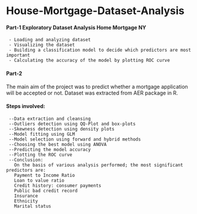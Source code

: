 # House-Mortgage-Dataset-Analysis
#### Part-1 Exploratory Dataset Analysis Home Mortgage NY 
     - Loading and analyzing dataset
     - Visualizing the dataset
     - Building a classification model to decide which predictors are most important
     - Calculating the accuracy of the model by plotting ROC curve
    
    
#### Part-2
The main aim of the project was to predict whether a mortgage application will be accepted or not. Dataset was extracted from AER package in R.

#### Steps involved:
     --Data extraction and cleansing
     --Outliers detection using QQ-Plot and box-plots
     --Skewness detection using density plots
     --Model fitting using GLM
     --Model selection using forward and hybrid methods
     --Choosing the best model using ANOVA
     --Predicting the model accuracy 
     --Plotting the ROC curve 
     --Conclusion:
       On the basis of various analysis performed; the most significant predictors are:
       Payment to Income Ratio
       Loan to value ratio  
       Credit history: consumer payments
       Public bad credit record
       Insurance
       Ethnicity
       Marital status
     
  
